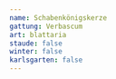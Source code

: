 ```yaml
---
name: Schabenkönigskerze
gattung: Verbascum
art: blattaria
staude: false
winter: false
karlsgarten: false
---
```

